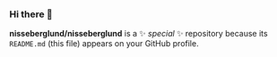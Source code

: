 
### Hi there 👋

  **nisseberglund/nisseberglund** is a ✨ _special_ ✨ repository because its `README.md` (this file) appears on your GitHub profile. 

<!--
Here are some ideas to get you started:

- 🔭 I’m currently working on Pointsharp AB.
- 🌱 I’m currently learning everything again and again.
- 👯 I’m looking to collaborate on anything in the cybersecurity sector.
- 🤔 I’m looking for help with my skateboarding ollie trick.
- 💬 Ask me about anything.
- 📫 How to reach me: Slaktkyrkan
- 😄 Pronouns: he/him
- ⚡ Fun fact: Norrbottnian living in Stockholm.
-->
